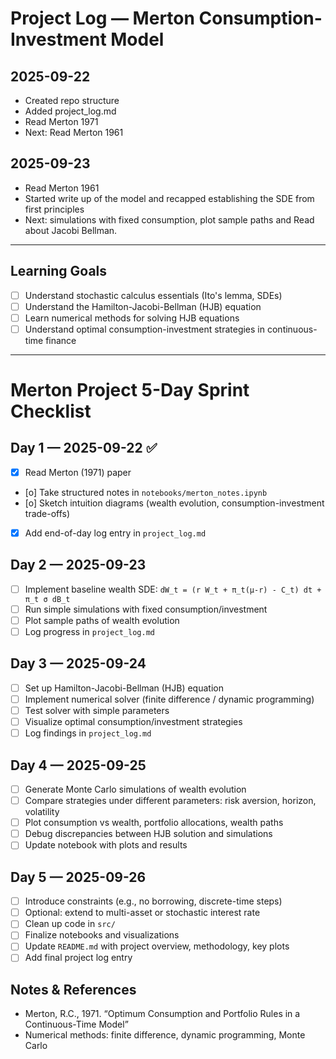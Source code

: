 # Project Log — Merton Consumption-Investment Model

## 2025-09-22
- Created repo structure
- Added project_log.md
- Read Merton 1971
- Next: Read Merton 1961

## 2025-09-23
- Read Merton 1961 
- Started write up of the model and recapped establishing the SDE from first principles 
- Next: simulations with fixed consumption, plot sample paths and Read about Jacobi Bellman.

---

## Learning Goals
- [ ] Understand stochastic calculus essentials (Ito's lemma, SDEs)
- [ ] Understand the Hamilton-Jacobi-Bellman (HJB) equation
- [ ] Learn numerical methods for solving HJB equations
- [ ] Understand optimal consumption-investment strategies in continuous-time finance

---

# Merton Project 5-Day Sprint Checklist

## Day 1 — 2025-09-22 ✅
- [x] Read Merton (1971) paper
- [o] Take structured notes in `notebooks/merton_notes.ipynb`
- [o] Sketch intuition diagrams (wealth evolution, consumption-investment trade-offs)
- [x] Add end-of-day log entry in `project_log.md`

## Day 2 — 2025-09-23
- [ ] Implement baseline wealth SDE: `dW_t = (r W_t + π_t(μ-r) - C_t) dt + π_t σ dB_t`
- [ ] Run simple simulations with fixed consumption/investment
- [ ] Plot sample paths of wealth evolution
- [ ] Log progress in `project_log.md`

## Day 3 — 2025-09-24
- [ ] Set up Hamilton-Jacobi-Bellman (HJB) equation
- [ ] Implement numerical solver (finite difference / dynamic programming)
- [ ] Test solver with simple parameters
- [ ] Visualize optimal consumption/investment strategies
- [ ] Log findings in `project_log.md`

## Day 4 — 2025-09-25
- [ ] Generate Monte Carlo simulations of wealth evolution
- [ ] Compare strategies under different parameters: risk aversion, horizon, volatility
- [ ] Plot consumption vs wealth, portfolio allocations, wealth paths
- [ ] Debug discrepancies between HJB solution and simulations
- [ ] Update notebook with plots and results

## Day 5 — 2025-09-26
- [ ] Introduce constraints (e.g., no borrowing, discrete-time steps)
- [ ] Optional: extend to multi-asset or stochastic interest rate
- [ ] Clean up code in `src/`
- [ ] Finalize notebooks and visualizations
- [ ] Update `README.md` with project overview, methodology, key plots
- [ ] Add final project log entry

## Notes & References
- Merton, R.C., 1971. “Optimum Consumption and Portfolio Rules in a Continuous-Time Model”
- Numerical methods: finite difference, dynamic programming, Monte Carlo